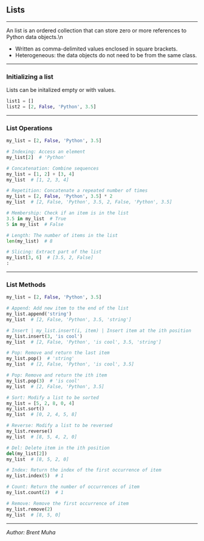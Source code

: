 ## Lists

---

An list is an ordered collection that can store zero or more references to Python data objects.\n
- Written as comma-delimited values enclosed in square brackets.
- Heterogeneous: the data objects do not need to be from the same class.

---

### Initializing a list

Lists can be initalized empty or with values.

```python
list1 = []
list2 = [2, False, 'Python', 3.5]
```

---

### List Operations

```python
my_list = [2, False, 'Python', 3.5]

# Indexing: Access an element
my_list[2]  # 'Python'

# Concatenation: Combine sequences
my_list = [1, 2] + [3, 4]
my_list  # [1, 2, 3, 4]

# Repetition: Concatenate a repeated number of times
my_list = [2, False, 'Python', 3.5] * 2
my_list  # [2, False, 'Python', 3.5, 2, False, 'Python', 3.5]

# Membership: Check if an item is in the list
3.5 in my_list  # True
5 in my_list  # False

# Length: The number of items in the list
len(my_list)  # 8

# Slicing: Extract part of the list
my_list[3, 6]  # [3.5, 2, False]
:
```

---

### List Methods

```python
my_list = [2, False, 'Python', 3.5]

# Append: Add new item to the end of the list
my_list.append('string')
my_list  # [2, False, 'Python', 3.5, 'string']

# Insert | my_list.insert(i, item) | Insert item at the ith position
my_list.insert(3, 'is cool')
my_list  # [2, False, 'Python', 'is cool', 3.5, 'string']

# Pop: Remove and return the last item
my_list.pop()  # 'string'
my_list  # [2, False, 'Python', 'is cool', 3.5]

# Pop: Remove and return the ith item
my_list.pop(3)  # 'is cool'
my_list  # [2, False, 'Python', 3.5]

# Sort: Modify a list to be sorted
my_list = [5, 2, 8, 0, 4]
my_list.sort()
my_list  # [0, 2, 4, 5, 8]

# Reverse: Modify a list to be reversed
my_list.reverse()
my_list  # [8, 5, 4, 2, 0]

# Del: Delete item in the ith position
del(my_list[2])
my_list  # [8, 5, 2, 0]

# Index: Return the index of the first occurrence of item
my_list.index(5)  # 1

# Count: Return the number of occurrences of item
my_list.count(2)  # 1

# Remove: Remove the first occurrence of item
my_list.remove(2)
my_list  # [8, 5, 0]

```

---

_Author: Brent Muha_
